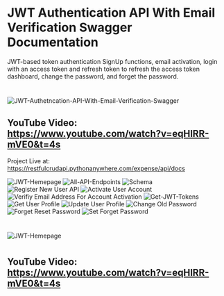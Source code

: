 # JWT Authentication API With Email Verification Swagger Documentation
JWT-based token authentication SignUp functions, email activation, login with an access token and refresh token to refresh the access token dashboard, change the password, and forget the password.

#
![JWT-Authetncation-API-With-Email-Verification-Swagger](https://github.com/krishnapb01/Advance-JWT-Authenticaion/assets/123397686/23f995af-a81d-4ae4-84a0-872b07d8a714)

## YouTube Video: https://www.youtube.com/watch?v=eqHIRR-mVE0&t=4s
Project Live at: https://restfulcrudapi.pythonanywhere.com/expense/api/docs

![JWT-Hemepage](https://github.com/krishnapb01/Advance-JWT-Authenticaion/assets/123397686/457e8a6b-67a8-4356-bf2e-3f0d8641422b)
![All-API-Endpoints](https://github.com/krishnapb01/Advance-JWT-Authenticaion/assets/123397686/c47b7eb1-a8ea-4780-ab5c-c7fff6859d84)
![Schema](https://github.com/krishnapb01/Advance-JWT-Authenticaion/assets/123397686/ee13aee4-3a8f-48e7-9efe-fe14cdc064cf)
![Register New User API](https://github.com/krishnapb01/Advance-JWT-Authenticaion/assets/123397686/1e5efd6d-ce85-42bf-a7cb-259af38ff135)
![Activate User Account](https://github.com/krishnapb01/Advance-JWT-Authenticaion/assets/123397686/78819466-d93c-4739-9734-2fe73d534ded)
![Verifiy Email Address For Account Activation](https://github.com/krishnapb01/Advance-JWT-Authenticaion/assets/123397686/5ef4de3b-7a7e-4ddc-a076-3c3a65b0433f)
![Get-JWT-Tokens](https://github.com/krishnapb01/Advance-JWT-Authenticaion/assets/123397686/e9a336f7-186a-4d74-9054-c76bea659d5f)
![Get User Profile](https://github.com/krishnapb01/Advance-JWT-Authenticaion/assets/123397686/f0b88ecf-fe7e-448a-9567-b5ca0fb6f655)
![Update User Profile](https://github.com/krishnapb01/Advance-JWT-Authenticaion/assets/123397686/c77da175-df0a-4790-b1fe-ed8008dda69f)
![Change Old Password](https://github.com/krishnapb01/Advance-JWT-Authenticaion/assets/123397686/3126f51c-e5dc-42a7-be1d-67fd6ab906a9)
![Forget Reset Password](https://github.com/krishnapb01/Advance-JWT-Authenticaion/assets/123397686/32c18506-5af9-4689-813b-f1ee2fff765c)
![Set Forget Password](https://github.com/krishnapb01/Advance-JWT-Authenticaion/assets/123397686/229bd84c-f51d-44a9-99f3-9e2c4f995bfb)

#
![JWT-Hemepage](https://github.com/krishnapb01/Advance-JWT-Authenticaion/assets/123397686/232ee553-eb95-4b7a-ac86-8a81b6f0c25d)

#

## YouTube Video: https://www.youtube.com/watch?v=eqHIRR-mVE0&t=4s

